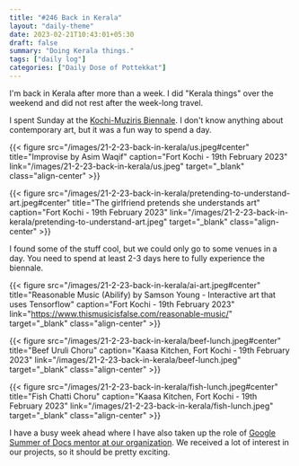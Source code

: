 ```yaml
---
title: "#246 Back in Kerala"
layout: "daily-theme"
date: 2023-02-21T10:43:01+05:30
draft: false
summary: "Doing Kerala things."
tags: ["daily log"]
categories: ["Daily Dose of Pottekkat"]
---
```


I'm back in Kerala after more than a week. I did "Kerala things" over the weekend and did not rest after the week-long travel.

I spent Sunday at the [Kochi-Muziris Biennale](https://www.kochimuzirisbiennale.org/). I don't know anything about contemporary art, but it was a fun way to spend a day.

{{< figure src="/images/21-2-23-back-in-kerala/us.jpeg#center" title="Improvise by Asim Waqif" caption="Fort Kochi - 19th February 2023" link="/images/21-2-23-back-in-kerala/us.jpeg" target="_blank" class="align-center" >}}

{{< figure src="/images/21-2-23-back-in-kerala/pretending-to-understand-art.jpeg#center" title="The girlfriend pretends she understands art" caption="Fort Kochi - 19th February 2023" link="/images/21-2-23-back-in-kerala/pretending-to-understand-art.jpeg" target="_blank" class="align-center" >}}

I found some of the stuff cool, but we could only go to some venues in a day. You need to spend at least 2-3 days here to fully experience the biennale.

{{< figure src="/images/21-2-23-back-in-kerala/ai-art.jpeg#center" title="Reasonable Music (Abilify) by Samson Young - Interactive art that uses Tensorflow" caption="Fort Kochi - 19th February 2023" link="https://www.thismusicisfalse.com/reasonable-music/" target="_blank" class="align-center" >}}

{{< figure src="/images/21-2-23-back-in-kerala/beef-lunch.jpeg#center" title="Beef Uruli Choru" caption="Kaasa Kitchen, Fort Kochi - 19th February 2023" link="/images/21-2-23-back-in-kerala/beef-lunch.jpeg" target="_blank" class="align-center" >}}

{{< figure src="/images/21-2-23-back-in-kerala/fish-lunch.jpeg#center" title="Fish Chatti Choru" caption="Kaasa Kitchen, Fort Kochi - 19th February 2023" link="/images/21-2-23-back-in-kerala/fish-lunch.jpeg" target="_blank" class="align-center" >}}

I have a busy week ahead where I have also taken up the role of [Google Summer of Docs mentor at our organization](https://github.com/apache/apisix/discussions/8852). We received a lot of interest in our projects, so it should be pretty exciting.
